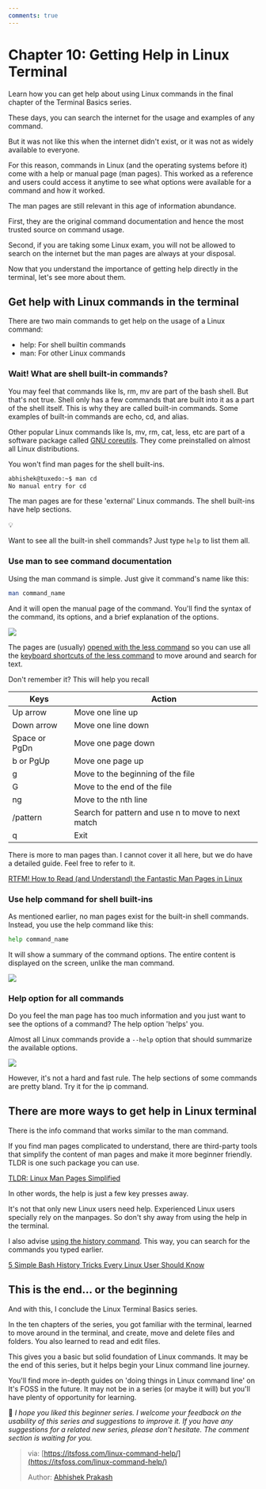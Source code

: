 ```yaml
---
comments: true
---
```


# Chapter 10: Getting Help in Linux Terminal

Learn how you can get help about using Linux commands in the final chapter of the Terminal Basics series.

These days, you can search the internet for the usage and examples of any command.

But it was not like this when the internet didn't exist, or it was not as widely available to everyone.

For this reason, commands in Linux (and the operating systems before it) come with a help or manual page (man pages). This worked as a reference and users could access it anytime to see what options were available for a command and how it worked.

The man pages are still relevant in this age of information abundance.

First, they are the original command documentation and hence the most trusted source on command usage.

Second, if you are taking some Linux exam, you will not be allowed to search on the internet but the man pages are always at your disposal.

Now that you understand the importance of getting help directly in the terminal, let's see more about them.

## Get help with Linux commands in the terminal

There are two main commands to get help on the usage of a Linux command:

- help: For shell builtin commands
- man: For other Linux commands

### Wait! What are shell built-in commands?

You may feel that commands like ls, rm, mv are part of the bash shell. But that's not true. Shell only has a few commands that are built into it as a part of the shell itself. This is why they are called built-in commands. Some examples of built-in commands are echo, cd, and alias.

Other popular Linux commands like ls, mv, rm, cat, less, etc are part of a software package called [GNU coreutils](https://www.gnu.org/software/coreutils/?). They come preinstalled on almost all Linux distributions.

You won't find man pages for the shell built-ins.

```Bash
abhishek@tuxedo:~$ man cd
No manual entry for cd
```

The man pages are for these 'external' Linux commands. The shell built-ins have help sections.

💡

Want to see all the built-in shell commands? Just type `help` to list them all.

### Use man to see command documentation

Using the man command is simple. Just give it command's name like this:

```Bash
man command_name
```

And it will open the manual page of the command. You'll find the syntax of the command, its options, and a brief explanation of the options.

![](https://cdn.jsdelivr.net/gh/SDNURoboticsAILab/ImageBed@master/img/resources/linux/chapter10-man-page-example.png)

The pages are (usually) [opened with the less command](https://itsfoss.com/view-file-contents/) so you can use all the [keyboard shortcuts of the less command](https://linuxhandbook.com/less-command/?) to move around and search for text.

Don't remember it? This will help you recall

| **Keys**      | **Action**                                         |
| ------------- | -------------------------------------------------- |
| Up arrow      | Move one line up                                   |
| Down arrow    | Move one line down                                 |
| Space or PgDn | Move one page down                                 |
| b or PgUp     | Move one page up                                   |
| g             | Move to the beginning of the file                  |
| G             | Move to the end of the file                        |
| ng            | Move to the nth line                               |
| /pattern      | Search for pattern and use n to move to next match |
| q             | Exit                                               |

There is more to man pages than. I cannot cover it all here, but we do have a detailed guide. Feel free to refer to it.

[RTFM! How to Read (and Understand) the Fantastic Man Pages in Linux](https://itsfoss.com/linux-man-page-guide/)

### Use help command for shell built-ins

As mentioned earlier, no man pages exist for the built-in shell commands. Instead, you use the help command like this:

```Bash
help command_name
```

It will show a summary of the command options. The entire content is displayed on the screen, unlike the man command.

![](https://cdn.jsdelivr.net/gh/SDNURoboticsAILab/ImageBed@master/img/resources/linux/chapter10-help-for-shell-built-ins.png)

### Help option for all commands

Do you feel the man page has too much information and you just want to see the options of a command? The help option 'helps' you.

Almost all Linux commands provide a `--help` option that should summarize the available options.

![](https://cdn.jsdelivr.net/gh/SDNURoboticsAILab/ImageBed@master/img/resources/linux/chapter10-help-with-linux-commands.png)

However, it's not a hard and fast rule. The help sections of some commands are pretty bland. Try it for the ip command.

## There are more ways to get help in Linux terminal

There is the info command that works similar to the man command.

If you find man pages complicated to understand, there are third-party tools that simplify the content of man pages and make it more beginner friendly. TLDR is one such package you can use.

[TLDR: Linux Man Pages Simplified](https://itsfoss.com/tldr-linux-man-pages-simplified/)

In other words, the help is just a few key presses away.

It's not that only new Linux users need help. Experienced Linux users specially rely on the manpages. So don't shy away from using the help in the terminal.

I also advise [using the history command](https://linuxhandbook.com/bash-history-tips/?). This way, you can search for the commands you typed earlier.

[5 Simple Bash History Tricks Every Linux User Should Know](https://linuxhandbook.com/bash-history-tips/?)

## This is the end... or the beginning

And with this, I conclude the Linux Terminal Basics series.

In the ten chapters of the series, you got familiar with the terminal, learned to move around in the terminal, and create, move and delete files and folders. You also learned to read and edit files.

This gives you a basic but solid foundation of Linux commands. It may be the end of this series, but it helps begin your Linux command line journey.

You'll find more in-depth guides on 'doing things in Linux command line' on It's FOSS in the future. It may not be in a series (or maybe it will) but you'll have plenty of opportunity for learning.

💬 *I hope you liked this beginner series. I welcome your feedback on the usability of this series and suggestions to improve it. If you have any suggestions for a related new series, please don't hesitate. The comment section is waiting for you.*

>via: [https://itsfoss.com/linux-command-help/](https://itsfoss.com/linux-command-help/)
>
>Author: [Abhishek Prakash](https://itsfoss.com/author/abhishek/)